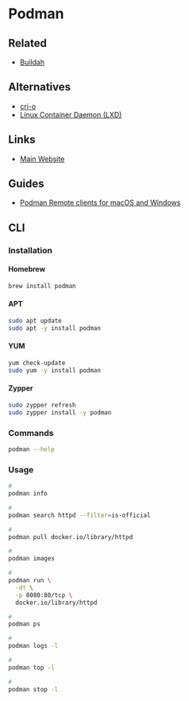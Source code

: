 # Podman

## Related

- [Buildah](/buildah.md)

## Alternatives

- [cri-o](/cri-o.md)
- [Linux Container Daemon (LXD)](/lxd.md)

## Links

- [Main Website](https://podman.io/)

## Guides

- [Podman Remote clients for macOS and Windows](https://github.com/containers/podman/blob/master/docs/tutorials/mac_win_client.md)

## CLI

### Installation

#### Homebrew

```sh
brew install podman
```

#### APT

```sh
sudo apt update
sudo apt -y install podman
```

#### YUM

```sh
yum check-update
sudo yum -y install podman
```

#### Zypper

```sh
sudo zypper refresh
sudo zypper install -y podman
```

### Commands

```sh
podman --help
```

### Usage

```sh
#
podman info

#
podman search httpd --filter=is-official

#
podman pull docker.io/library/httpd

#
podman images

#
podman run \
  -dt \
  -p 8080:80/tcp \
  docker.io/library/httpd

#
podman ps

#
podman logs -l

#
podman top -l

#
podman stop -l
```

<!--
#
podman login registry.redhat.io
-->

<!-- ### Issues

####

```log
Error: cannot connect to the Podman socket, please verify that Podman REST API service is running: Get "http://d/v3.2.0/libpod/_ping": dial unix ///var/folders/nf/0gjkdqf53q9fpdy0xdy24m800000gn/T/podman-run--1/podman/podman.sock: connect: no such file or directory
``` -->
